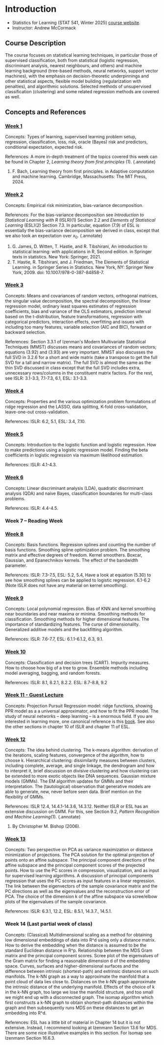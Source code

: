 # Introduction 

- Statistics for Learning (STAT 541, Winter 2025) [course website](https://sites.google.com/view/andrewmccormack/course-websites/stat-541-statistics-for-learning). 
- Instructor: Andrew McCormack

## Course Description

The course focuses on statistical learning techniques, in particular those of supervised classification, both from statistical (logistic regression, discriminant analysis, nearest neighbours, and others) and machine learning background (tree-based methods, neural networks, support vector machines), with the emphasis on decision-theoretic underpinnings and other statistical aspects, flexible model building (regularization with penalties), and algorithmic solutions. Selected methods of unsupervised classification (clustering) and some related regression methods are covered as well.

## Concepts and References

### [Week 1](stat541_week1.md#week-1)

Concepts:  Types of learning, supervised learning problem setup, regression, classification, loss, risk, oracle (Bayes) risk and predictors, conditional expectation, expected risk.

References: A more in-depth treatment of the topics covered this week can be found in Chapter 2, *Learning theory from first principles* (1).
{.annotate}

1. F. Bach, Learning theory from first principles. in Adaptive computation and machine learning. Cambridge, Massachusetts: The MIT Press, 2024.


### [Week 2](stat541_week2.md#week-2)

Concepts:  Empirical risk minimization, bias-variance decomposition. 

References: For the bias-variance decomposition see *Introduction to Statistical Learning with R* (ISLR)(1) Section 2.2 and *Elements of Statistical Learning* (ESL)(2) Section 7.3. In particular, equation (7.9) of ESL is essentially the bias-variance decomposition we derived in class, except that we also took an expectation over $x_0$. 
{.annotate}

1. G. James, D. Witten, T. Hastie, and R. Tibshirani, An introduction to statistical learning: with applications in R, Second edition. in Springer texts in statistics. New York: Springer, 2021.
2. T. Hastie, R. Tibshirani, and J. Friedman, The Elements of Statistical Learning. in Springer Series in Statistics. New York, NY: Springer New York, 2009. doi: 10.1007/978-0-387-84858-7.


### [Week 3](stat541_week3.md#week3)

Concepts: Means and covariances of random vectors, orthogonal matrices, the singular value decomposition, the spectral decomposition, the linear regression model, ordinary least squares estimates of regression coefficients, bias and variance of the OLS estimators, prediction interval based on the t-distribution, feature transformations, regression with categorical predictors, interaction effects, overfitting and issues with including too many features, variable selection (AIC and BIC), forward or backward selection.  

References: Section 3.3.1 of Izenman's Modern Multivariate Statistical Techniques (MMST) discusses means and covariances of random vectors; equations (3.92) and (3.93) are very important. MMST also discusses the full SVD in 3.2.6 for a short and wide matrix (take a transpose to get the full SVD for a tall and narrow matrix). The full SVD is almost the same as the thin SVD discussed in class except that the full SVD includes extra, unnecessary rows/columns in the constituent matrix factors. For the rest, see ISLR: 3.1-3.3, 7.1-7.3, 6.1, ESL: 3.1-3.3. 

### [Week 4](stat541_week4.md#week-4)

Concepts: Properties and the various optimization problem formulations of ridge regression and the LASSO, data splitting, K-fold cross-validation, leave-one-out cross-validation.

References: ISLR: 6.2, 5.1, ESL: 3.4, 7.10.

### [Week 5](stat541_week5.md#week-5)

Concepts: Introduction to the logistic function and logistic regression. How to make predictions using a logistic regression model. Finding the beta coefficients in logistic regression via maximum likelihood estimation. 

References: ISLR: 4.1-4.3.  

### [Week 6](stat541_week6.md#week-6) 

Concepts: Linear discriminant analysis (LDA), quadratic discriminant analysis (QDA) and naive Bayes, classification boundaries for multi-class problems. 

References: ISLR: 4.4-4.5. 

### Week 7 – Reading Week

### [Week 8](stat541_week8.md#week-8)

Concepts: Basis functions. Regression splines and counting the number of basis functions. Smoothing spline optimization problem. The smoothing matrix and effective degrees of freedom. Kernel smoothers. Boxcar, Gaussian, and Epanechnikov kernels. The effect of the bandwidth parameter.

References: ISLR: 7.3-7.5, ESL: 5.2, 5.4, Have a look at equation (5.30) to see how smoothing splines can be applied to logistic regression. 6.1-6.2 (Note ISLR does not have any material on kernel smoothing). 

### [Week 9](stat541_week9.md#week-9)

Concepts: Local polynomial regression. Bias of KNN and kernel smoothing near boundaries and near maxima or minima. Smoothing methods for classification. Smoothing methods for higher dimensional features. The importance of standardizing features. The curse of dimensionality. Generalized additive models and the backfitting algorithm.  

References: ISLR: 7.6-7.7, ESL: 6.1.1-6.1.2, 6.3, 9.1.

### [Week 10](stat541_week10.md#week-10)

Concepts: Classification and decision trees (CART). Impurity measures. How to choose how big of a tree to grow. Ensemble methods including model averaging, bagging, and random forests. 

References: ISLR: 8.1, 8.2.1, 8.2.2. ESL: 8.7-8.8, 9.2

### [Week 11 - Guest Lecture](stat541_week11.md#week-11)

Concepts: Projection Pursuit Regression model: ridge functions, showing PPR model as a a universal approximator, and how to fit the PPR model. The study of neural networks – deep learning – is a enormous field. If you are interested in learning more, one canonical reference is this [book](https://www.deeplearningbook.org/). See also the other sections in chapter 10 of ISLR and chapter 11 of ESL. 

### [Week 12](stat541_week12.md#week-12)

Concepts: The idea behind clustering. The k-means algorithm: derivation of the iterations, scaling features, convergence of the algorithm, how to choose k. Hierarchical clustering:  dissimilarity measures between clusters, including complete, average, and single linkage, the dendrogram and how to interpret it, brief discussion on divisive clustering and how clustering can be extended to more exotic objects like DNA sequences. Gaussian mixture models (GMMs). The EM algorithm updates for GMMs and their interpretation. The (tautological) observation that generative models are able to generate, new, never before seen data. Brief mention on the flexibility of GMMs. 

References: ISLR 12.4, 14.4.1-14.3.6, 14.3.12. Neither ISLR or ESL has an extensive discussion on GMM. For this, see Section 9.2, *Pattern Recognition and Machine Learning*(1). 
{.annotate}

1. By Christopher M. Bishop (2006).   

### [Week 13](stat541_week13.md#week-13)

Concepts: Two perspective on PCA as variance maximization or distance minimization of projections. The PCA solution for the optimal projection of points onto an affine subspace. The principal component directions of the affine subspace and the principal component scores of the projected points.  How to use the PC scores in compression, visualization, and as input for supervised learning algorithms.  A discussion of principal components regression that uses the PC scores as input features in a linear regression. The link between the eigenvectors of the sample covariance matrix and the PC directions as well as the eigenvalues and the reconstruction error of PCA. The choice of the dimension k of the affine subspace via scree/elbow plots of the eigenvalues of the sample covariance. 

References: ISLR: 6.3.1, 12.2, ESL: 8.5.1, 14.3.7., 14.5.1. 

### Week 14 (Last partial week of class)

Concepts: (Classical) Multidimensional scaling as a method for obtaining low dimensional embeddings of data into R^d using only a distance matrix. How to derive the embedding when the distance is assumed to be the standard Euclidean distance in R^p. Relationship between the MDS Gram matrix and the principal component scores. Scree plot of the eigenvalues of the Gram matrix for finding a reasonable dimension d of the embedding space. Curves, surfaces and higher-dimensional surfaces and the difference between intrinsic (shortest-path) and extrinsic distances on such manifolds. The k-NN graph as a way to approximate the manifold that a point cloud of data lies close to. Distances on the k-NN graph approximate the intrinsic distance of the underlying manifold. Effects of the choice of k in the k-NN graph, too large we lose the manifold structure, and too small we might end up with a disconnected graph. The isomap algorithm which first constructs a k-NN graph to obtain shortest-path distances within the graph and then subsequently runs MDS on these distances to get an embedding into R^d.       

References: ESL has a little bit of material in Chapter 14 but it is not extensive. Instead, I recommend looking at Izenmann Section 13.6 for MDS. There are some nice illustrative examples in this section. For Isomap see Izenmann Section 16.6.3. 